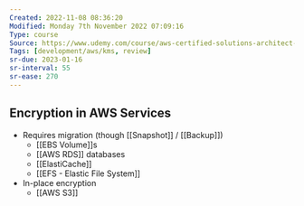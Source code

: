 ```yaml
---
Created: 2022-11-08 08:36:20
Modified: Monday 7th November 2022 07:09:16
Type: course
Source: https://www.udemy.com/course/aws-certified-solutions-architect-associate-saa-c01/?xref=E0Aed11STH4LPUQvCz0GJFABTmM=
Tags: [development/aws/kms, review]
sr-due: 2023-01-16
sr-interval: 55
sr-ease: 270
---
```


## Encryption in AWS Services

- Requires migration (though [[Snapshot]] / [[Backup]])
    - [[EBS Volume]]s
    - [[AWS RDS]] databases
    - [[ElastiCache]]
    - [[EFS - Elastic File System]]
- In-place encryption
    - [[AWS S3]]